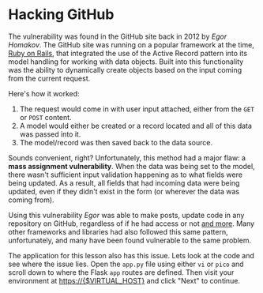# Hacking GitHub

The vulnerability was found in the GitHub site back in 2012 by *Egor Homakov*. The GitHub site was running on a popular framework at the time, [Ruby on Rails](https://rubyonrails.org/), that integrated the use of the Active Record pattern into its model handling for working with data objects. Built into this functionality was the ability to dynamically create objects based on the input coming from the current request.

Here's how it worked:

1. The request would come in with user input attached, either from the `GET` or `POST` content.
2. A model would either be created or a record located and all of this data was passed into it.
3. The model/record was then saved back to the data source.

Sounds convenient, right? Unfortunately, this method had a major flaw: a **mass assignment vulnerability**. When the data was being set to the model, there wasn't sufficient input validation happening as to what fields were being updated. As a result, all fields that had incoming data were being updated, even if they didn't exist in the form (or wherever the data was coming from).

Using this vulnerability *Egor* was able to make posts, update code in any repository on GitHub, regardless of if he had access or not [and more](http://www.h-online.com/open/news/item/GitHub-security-incident-highlights-Ruby-on-Rails-problem-1463207.html). Many other frameworks and libraries had also followed this same pattern, unfortunately, and many have been found vulnerable to the same problem.

The application for this lesson also has this issue. Lets look at the code and see where the issue lies. Open the `app.py` file using either `vi` or `pico` and scroll down to where the Flask `app` routes are defined. Then visit your environment at [https://{$VIRTUAL_HOST}](https://{$VIRTUAL_HOST}) and click "Next" to continue.
